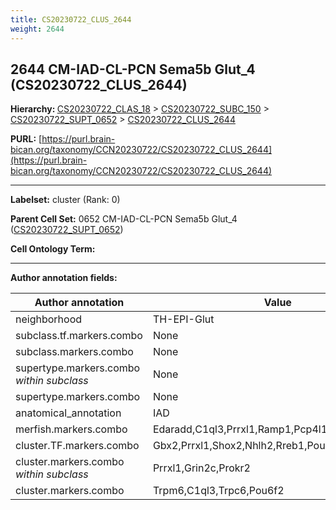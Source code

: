 ```yaml
---
title: CS20230722_CLUS_2644
weight: 2644
---
```

## 2644 CM-IAD-CL-PCN Sema5b Glut_4 (CS20230722_CLUS_2644)
<b>Hierarchy: </b>
[CS20230722_CLAS_18](../CS20230722_CLAS_18) >
[CS20230722_SUBC_150](../CS20230722_SUBC_150) >
[CS20230722_SUPT_0652](../CS20230722_SUPT_0652) >
[CS20230722_CLUS_2644](../CS20230722_CLUS_2644)

**PURL:** [https://purl.brain-bican.org/taxonomy/CCN20230722/CS20230722_CLUS_2644](https://purl.brain-bican.org/taxonomy/CCN20230722/CS20230722_CLUS_2644)

---


**Labelset:** cluster (Rank: 0)

**Parent Cell Set:** 0652 CM-IAD-CL-PCN Sema5b Glut_4 ([CS20230722_SUPT_0652](../CS20230722_SUPT_0652))



**Cell Ontology Term:** 

[MARKER GENES.]: #


---

[TRANSFERRED ANNOTATIONS.]: #


[AUTHOR ANNOTATION FIELDS.]: #


**Author annotation fields:**

| Author annotation | Value |
|-------------------|-------|
|neighborhood|TH-EPI-Glut|
|subclass.tf.markers.combo|None|
|subclass.markers.combo|None|
|supertype.markers.combo _within subclass_|None|
|supertype.markers.combo|None|
|anatomical_annotation|IAD|
|merfish.markers.combo|Edaradd,C1ql3,Prrxl1,Ramp1,Pcp4l1,Ntng1,Cntnap3|
|cluster.TF.markers.combo|Gbx2,Prrxl1,Shox2,Nhlh2,Rreb1,Pou6f2|
|cluster.markers.combo _within subclass_|Prrxl1,Grin2c,Prokr2|
|cluster.markers.combo|Trpm6,C1ql3,Trpc6,Pou6f2|
